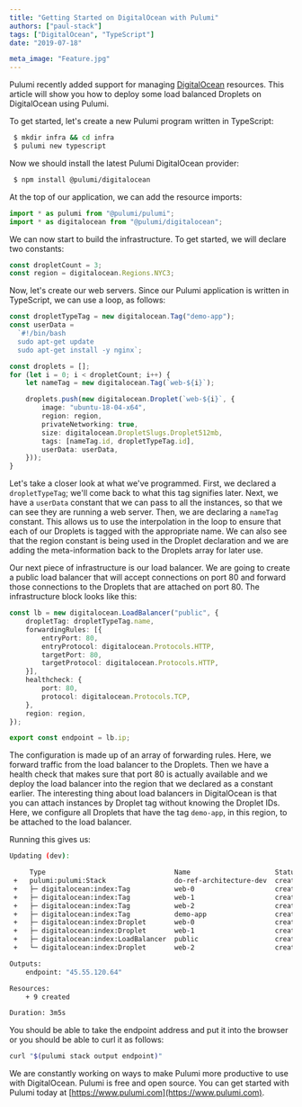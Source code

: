 ```yaml
---
title: "Getting Started on DigitalOcean with Pulumi"
authors: ["paul-stack"]
tags: ["DigitalOcean", "TypeScript"]
date: "2019-07-18"

meta_image: "Feature.jpg"
---
```


Pulumi recently added support for managing [DigitalOcean](https://www.digitalocean.com/) resources. This article will
show you how to deploy some load balanced Droplets on DigitalOcean using Pulumi.

To get started, let's create a new Pulumi program written in TypeScript:

```bash
 $ mkdir infra && cd infra
 $ pulumi new typescript
```

Now we should install the latest Pulumi DigitalOcean provider:

```bash
 $ npm install @pulumi/digitalocean
```

At the top of our application, we can add the resource imports:

```typescript
import * as pulumi from "@pulumi/pulumi";
import * as digitalocean from "@pulumi/digitalocean";
```

We can now start to build the infrastructure. To get started, we will declare two constants:

```typescript
const dropletCount = 3;
const region = digitalocean.Regions.NYC3;
```

Now, let's create our web servers. Since our Pulumi application is written in TypeScript, we can use a loop, as follows:

```typescript
const dropletTypeTag = new digitalocean.Tag("demo-app");
const userData =
  `#!/bin/bash
  sudo apt-get update
  sudo apt-get install -y nginx`;

const droplets = [];
for (let i = 0; i < dropletCount; i++) {
    let nameTag = new digitalocean.Tag(`web-${i}`);

    droplets.push(new digitalocean.Droplet(`web-${i}`, {
        image: "ubuntu-18-04-x64",
        region: region,
        privateNetworking: true,
        size: digitalocean.DropletSlugs.Droplet512mb,
        tags: [nameTag.id, dropletTypeTag.id],
        userData: userData,
    }));
}
```

Let's take a closer look at what we've programmed. First, we declared a `dropletTypeTag`; we'll come back to what this
tag signifies later. Next, we have a `userData` constant that we can pass to all the instances, so that we can
see they are running a web server. Then, we are declaring a `nameTag` constant. This allows us to use the interpolation
in the loop to ensure that each of our Droplets is tagged with the appropriate name. We can also see that the region
constant is being used in the Droplet declaration and we are adding the meta-information back to the Droplets array for
later use.

Our next piece of infrastructure is our load balancer. We are going to create a public load balancer that will accept
connections on port 80 and forward those connections to the Droplets that are attached on port 80. The infrastructure
block looks like this:

```typescript
const lb = new digitalocean.LoadBalancer("public", {
    dropletTag: dropletTypeTag.name,
    forwardingRules: [{
        entryPort: 80,
        entryProtocol: digitalocean.Protocols.HTTP,
        targetPort: 80,
        targetProtocol: digitalocean.Protocols.HTTP,
    }],
    healthcheck: {
        port: 80,
        protocol: digitalocean.Protocols.TCP,
    },
    region: region,
});

export const endpoint = lb.ip;
```

The configuration is made up of an array of forwarding rules. Here, we forward traffic from the load balancer to
the Droplets. Then we have a health check that makes sure that port 80 is actually available and we deploy
the load balancer into the region that we declared as a constant earlier. The interesting thing about load balancers in
DigitalOcean is that you can attach instances by Droplet tag without knowing the Droplet IDs. Here, we configure
all Droplets that have the tag `demo-app`, in this region, to be attached to the load balancer.

Running this gives us:

```bash
Updating (dev):

     Type                                Name                     Status
 +   pulumi:pulumi:Stack                 do-ref-architecture-dev  created
 +   ├─ digitalocean:index:Tag           web-0                    created
 +   ├─ digitalocean:index:Tag           web-1                    created
 +   ├─ digitalocean:index:Tag           web-2                    created
 +   ├─ digitalocean:index:Tag           demo-app                 created
 +   ├─ digitalocean:index:Droplet       web-0                    created
 +   ├─ digitalocean:index:Droplet       web-1                    created
 +   ├─ digitalocean:index:LoadBalancer  public                   created
 +   └─ digitalocean:index:Droplet       web-2                    created

Outputs:
    endpoint: "45.55.120.64"

Resources:
    + 9 created

Duration: 3m5s
```

You should be able to take the endpoint address and put it into the browser or you should be able to curl it as follows:

```bash
curl "$(pulumi stack output endpoint)"
```

We are constantly working on ways to make Pulumi more productive to use with DigitalOcean. Pulumi is free and open
source. You can get started with Pulumi today at [https://www.pulumi.com](https://www.pulumi.com).
